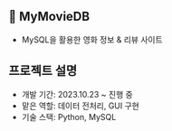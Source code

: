 ## 🍿 MyMovieDB
- MySQL을 활용한 영화 정보 & 리뷰 사이트

## 프로젝트 설명
- 개발 기간: 2023.10.23 ~ 진행 중
- 맡은 역할: 데이터 전처리, GUI 구현
 - 기술 스택: Python, MySQL
